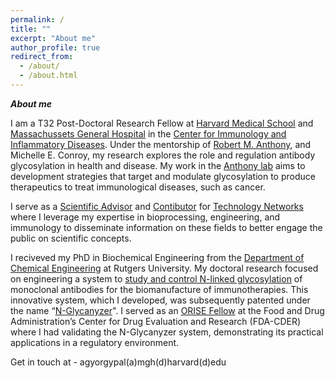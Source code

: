 ```yaml
---
permalink: /
title: ""
excerpt: "About me"
author_profile: true
redirect_from: 
  - /about/
  - /about.html
---
```

<b><i>About me</i></b>

I am a T32 Post-Doctoral Research Fellow at [Harvard Medical School](https://hms.harvard.edu/) and [Massachussets General Hospital](https://www.massgeneral.org/) in the [Center for Immunology and Inflammatory Diseases](https://www.massgeneral.org/medicine/ciid). Under the mentorship of [Robert M. Anthony](https://scholar.google.com/citations?user=3xN1qSIAAAAJ&hl=en&oi=ao), and Michelle E. Conroy, my research explores the role and regulation antibody glycosylation in health and disease. My work in the [Anthony lab](https://rmanthonylab.mgh.harvard.edu/) aims to development strategies that target and modulate glycosylation to produce therapeutics to treat immunological diseases, such as cancer.

I serve as a [Scientific Advisor](https://www.technologynetworks.com/tn/scientific-advisory-board) and [Contibutor](https://www.technologynetworks.com/tn/editor/aron-gyorgypal-phd) for [Technology Networks](https://www.technologynetworks.com/) where I leverage my expertise in bioprocessing, engineering, and immunology to disseminate information on these fields to better engage the public on scientific concepts. 

I reciveved my PhD in Biochemical Engineering from the [Department of Chemical Engineering](https://cbe.rutgers.edu/) at Rutgers University. My doctoral research focused on engineering a system to [study and control N-linked glycosylation](https://rucore.libraries.rutgers.edu/rutgers-lib/70295/) of monoclonal antibodies for the biomanufacture of immunotherapies. This innovative system, which I developed, was subsequently patented under the name “[N-Glycanyzer](https://patents.google.com/patent/US20240110925A1/en)". I served as an [ORISE Fellow](https://orise.orau.gov/FDA/index.html) at the Food and Drug Administration’s Center for Drug Evaluation and Research (FDA-CDER) where I had validating the N-Glycanyzer system, demonstrating its practical applications in a regulatory environment.


Get in touch at -  agyorgypal(a)mgh(d)harvard(d)edu
